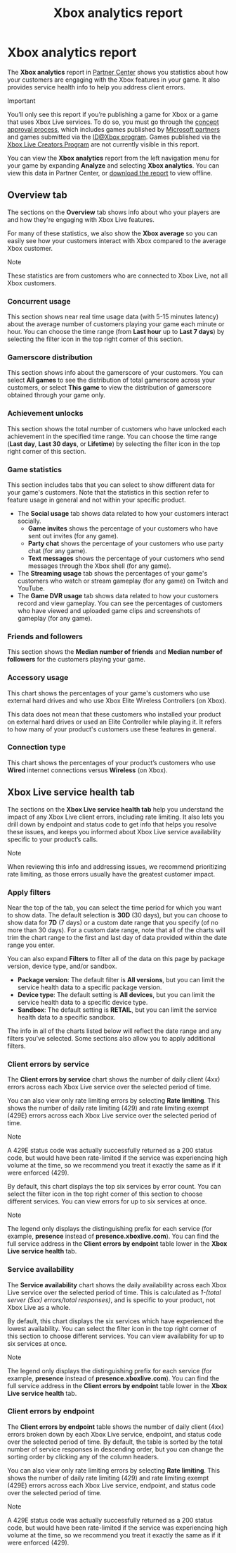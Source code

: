 ﻿---
Description: The Xbox analytics report in Partner Center shows you statistics about how your customers are engaging with the Xbox features in your product.
title: Xbox analytics report
ms.date: 03/21/2019
ms.topic: article
keywords: windows 10, uwp, xbox analytics, xbox live analytics, xbox statistics
ms.localizationpriority: medium
---
# Xbox analytics report

The **Xbox analytics** report in [Partner Center](https://partner.microsoft.com/dashboard) shows you statistics about how your customers are engaging with the Xbox features in your game. It also provides service health info to help you address client errors.

> [!IMPORTANT]
> You’ll only see this report if you’re publishing a game for Xbox or a game that uses Xbox Live services. To do so, you must go through the [concept approval process](../gaming/concept-approval.md), which includes games published by [Microsoft partners](https://docs.microsoft.com/gaming/xbox-live/developer-program-overview#microsoft-partners) and games submitted via the [ID@Xbox program](https://docs.microsoft.com/gaming/xbox-live/developer-program-overview#id). Games published via the [Xbox Live Creators Program](https://docs.microsoft.com/gaming/xbox-live/get-started-with-creators/get-started-with-xbox-live-creators) are not currently visible in this report.

You can view the **Xbox analytics** report from the left navigation menu for your game by expanding **Analyze** and selecting **Xbox analytics**.  You can view this data in Partner Center, or [download the report](download-analytic-reports.md) to view offline.


## Overview tab

The sections on the **Overview** tab shows info about who your players are and how they're engaging with Xbox Live features.

For many of these statistics, we also show the **Xbox average** so you can easily see how your customers interact with Xbox compared to the average Xbox customer.

> [!NOTE]
> These statistics are from customers who are connected to Xbox Live, not all Xbox customers.


### Concurrent usage

This section shows near real time usage data (with 5-15 minutes latency) about the average number of customers playing your game each minute or hour. You can choose the time range (from **Last hour** up to **Last 7 days**) by selecting the filter icon in the top right corner of this section.


### Gamerscore distribution

This section shows info about the gamerscore of your customers. You can select **All games** to see the distribution of total gamerscore across your customers, or select **This game** to view the distribution of gamerscore obtained through your game only.


### Achievement unlocks

This section shows the total number of customers who have unlocked each achievement in the specified time range. You can choose the time range (**Last day**, **Last 30 days**, or **Lifetime**) by selecting the filter icon in the top right corner of this section.


### Game statistics

This section includes tabs that you can select to show different data for your game's customers. Note that the statistics in this section refer to feature usage in general and not within your specific product.

- The **Social usage** tab shows data related to how your customers interact socially.
   - **Game invites** shows the percentage of your customers who have sent out invites (for any game).
   - **Party chat** shows the percentage of your customers who use party chat (for any game).
   - **Text messages** shows the percentage of your customers who send messages through the Xbox shell (for any game).
- The **Streaming usage** tab shows the percentages of your game's customers who watch or stream gameplay (for any game) on Twitch and YouTube.
- The **Game DVR usage** tab shows data related to how your customers record and view gameplay. You can see the percentages of customers who have viewed and uploaded game clips and screenshots of gameplay (for any game).


### Friends and followers

This section shows the **Median number of friends** and **Median number of followers** for the customers playing your game.


### Accessory usage

This chart shows the percentages of your game's customers who use external hard drives and who use Xbox Elite Wireless Controllers (on Xbox).

This data does not mean that these customers who installed your product on external hard drives or used an Elite Controller while playing it. It refers to how many of your product's customers use these features in general.


### Connection type

This chart shows the percentages of your product’s customers who use **Wired** internet connections versus **Wireless** (on Xbox).


## Xbox Live service health tab

The sections on the **Xbox Live service health tab** help you understand the impact of any Xbox Live client errors, including rate limiting. It also lets you drill down by endpoint and status code to get info that helps you resolve these issues, and keeps you informed about Xbox Live service availability specific to your product’s calls.

> [!NOTE]
> When reviewing this info and addressing issues, we recommend prioritizing rate limiting, as those errors usually have the greatest customer impact.


### Apply filters

Near the top of the tab, you can select the time period for which you want to show data. The default selection is **30D** (30 days), but you can choose to show data for **7D** (7 days) or a custom date range that you specify (of no more than 30 days). For a custom date range, note that all of the charts will trim the chart range to the first and last day of data provided within the date range you enter.

You can also expand **Filters** to filter all of the data on this page by package version, device type, and/or sandbox.
- **Package version**: The default filter is **All versions**, but you can limit the service health data to a specific package version.
- **Device type**: The default setting is **All devices**, but you can limit the service health data to a specific device type.
- **Sandbox**: The default setting is **RETAIL**, but you can limit the service health data to a specific sandbox.

The info in all of the charts listed below will reflect the date range and any filters you've selected. Some sections also allow you to apply additional filters.


### Client errors by service

The **Client errors by service** chart shows the number of daily client (4xx) errors across each Xbox Live service over the selected period of time.

You can also view only rate limiting errors by selecting **Rate limiting**. This shows the number of daily rate limiting (429) and rate limiting exempt (429E) errors across each Xbox Live service over the selected period of time.

> [!NOTE]
> A 429E status code was actually successfully returned as a 200 status code, but would have been rate-limited if the service was experiencing high volume at the time, so we recommend you treat it exactly the same as if it were enforced (429).

By default, this chart displays the top six services by error count. You can select the filter icon in the top right corner of this section to choose different services. You can view errors for up to six services at once.

> [!NOTE]
> The legend only displays the distinguishing prefix for each service (for example, **presence** instead of **presence.xboxlive.com**). You can find the full service address in the **Client errors by endpoint** table lower in the **Xbox Live service health** tab.


### Service availability

The **Service availability** chart shows the daily availability across each Xbox Live service over the selected period of time. This is calculated as *1-(total server (5xx) errors/total responses)*, and is specific to your product, not Xbox Live as a whole.

By default, this chart displays the six services which have experienced the lowest availability. You can select the filter icon in the top right corner of this section to choose different services. You can view availability for up to six services at once.

> [!NOTE]
> The legend only displays the distinguishing prefix for each service (for example, **presence** instead of **presence.xboxlive.com**). You can find the full service address in the **Client errors by endpoint** table lower in the **Xbox Live service health** tab.


### Client errors by endpoint

The **Client errors by endpoint** table shows the number of daily client (4xx) errors broken down by each Xbox Live service, endpoint, and status code over the selected period of time. By default, the table is sorted by the total number of service responses in descending order, but you can change the sorting order by clicking any of the column headers.

You can also view only rate limiting errors by selecting **Rate limiting**. This shows the number of daily rate limiting (429) and rate limiting exempt (429E) errors across each Xbox Live service, endpoint, and status code over the selected period of time.

> [!NOTE]
> A 429E status code was actually successfully returned as a 200 status code, but would have been rate-limited if the service was experiencing high volume at the time, so we recommend you treat it exactly the same as if it were enforced (429).










 

 
